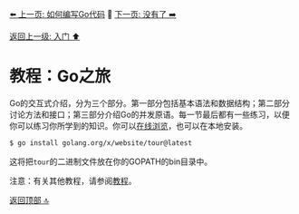 [⬅️ 上一页: 如何编写Go代码](如何编写Go代码) 🚦 [下一页: 没有了 ➡️](#)

[返回上一级: 入门 ⬆️](../入门)

# 教程：Go之旅

Go的交互式介绍，分为三个部分。第一部分包括基本语法和数据结构；第二部分讨论方法和接口；第三部分介绍Go的并发原语。每一节最后都有一些练习，以便你可以练习你所学到的知识。你可以[在线浏览](https://go.dev/tour/)，也可以在本地安装。

```bash
$ go install golang.org/x/website/tour@latest
```

这将把`tour`的二进制文件放在你的GOPATH的bin目录中。

注意：有关其他教程，请参阅[教程](../../教程 "教程")。

[返回顶部 🔝](#教程：Go之旅)